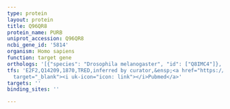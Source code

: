 ```yaml
---
type: protein
layout: protein
title: Q96QR8
protein_name: PURB
uniprot_accession: Q96QR8
ncbi_gene_id: '5814'
organism: Homo sapiens
function: target gene
orthologs: '[{"species": "Drosophila melanogaster", "id": ["Q8IMC4"]}, {"species": "Caenorhabditis elegans", "id": ["Q94230"]}, {"species": "Mus musculus", "id": ["O35295"]}, {"species": "Rattus norvegicus", "id": ["A0A0G2JUX5"]}]'
tfs: 'E2F2,Q14209,1870,TRED,inferred by curator,&ensp;<a href="https://www.ncbi.nlm.nih.gov/pubmed/?term=17202159%5Buid%5D"
  target="_blank"><i uk-icon="icon: link"></i>Pubmed</a>'
targets: ''
binding_sites: ''

---
```

